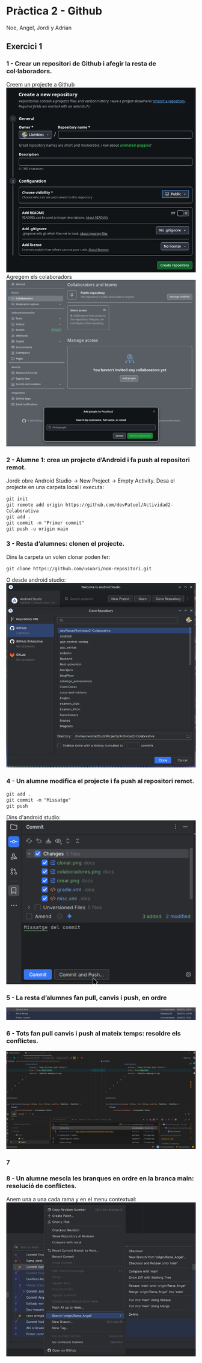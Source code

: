 # Pràctica 2 - Github
Noe, Angel, Jordi y Adrian
## Exercici 1
### 1 - Crear un repositori de Github i afegir la resta de col·laboradors.
Creem un projecte a Github
![Crear un repositorio](docs/crear.png)
Agregem els colaboradors
![Agregar colaboradores](docs/colaboradores.png)
### 2 - Alumne 1: crea un projecte d’Android i fa push al repositori remot.
Jordi: obre Android Studio → New Project → Empty Activity.
Desa el projecte en una carpeta local i executa:
``` shell
git init
git remote add origin https://github.com/devPatuel/Actividad2-Colaborativa
git add .
git commit -m "Primer commit"
git push -u origin main
```
###  3 - Resta d’alumnes: clonen el projecte.
Dins la carpeta un volen clonar poden fer:
``` shell
git clone https://github.com/usuari/nom-repositori.git
```
O desde android studio:
![Clonar](docs/clonar.png)
### 4 - Un alumne modifica el projecte i fa push al repositori remot.
``` shell
git add .
git commit -m "Missatge"
git push
```
Dins d'android studio:
![Commit y push](docs/commit.png)
### 5 - La resta d’alumnes fan pull, canvis i push, en ordre
![Pulls y commits](docs/pulls.png)
### 6 - Tots fan pull canvis i push al mateix temps: resoldre els conflictes.
![Conflictes](docs/conflictes.jpg)
### 7
### 8 - Un alumne mescla les branques en ordre en la branca main: resolució de conflictes.
Anem una a una cada rama y en el menu contextual:
![Pull y merge](docs/merge.jpg)